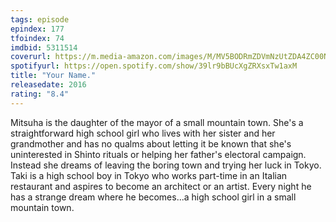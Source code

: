 ```yaml
---
tags: episode
epindex: 177
tfoindex: 74
imdbid: 5311514
coverurl: https://m.media-amazon.com/images/M/MV5BODRmZDVmNzUtZDA4ZC00NjhkLWI2M2UtN2M0ZDIzNDcxYThjL2ltYWdlXkEyXkFqcGdeQXVyNTk0MzMzODA@._V1_SY300_CR0,0,202,300_.jpg
spotifyurl: https://open.spotify.com/show/39lr9bBUcXgZRXsxTw1axM
title: "Your Name."
releasedate: 2016
rating: "8.4"
---
```


Mitsuha is the daughter of the mayor of a small mountain town. She's a straightforward high school girl who lives with her sister and her grandmother and has no qualms about letting it be known that she's uninterested in Shinto rituals or helping her father's electoral campaign. Instead she dreams of leaving the boring town and trying her luck in Tokyo. Taki is a high school boy in Tokyo who works part-time in an Italian restaurant and aspires to become an architect or an artist. Every night he has a strange dream where he becomes...a high school girl in a small mountain town.